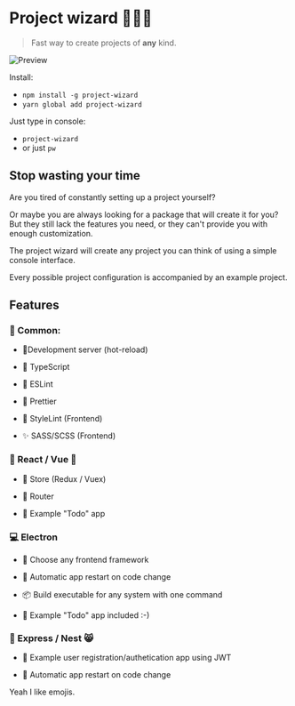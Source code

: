 # Project wizard 🧙🏻‍♂️

>Fast way to create projects of **any** kind.

![Preview](https://i.ibb.co/gSpy2g6/Project-wizard.gif)

Install:
- `npm install -g project-wizard`
- `yarn global add project-wizard`

Just type in console:
- `project-wizard`
- or just `pw`


## Stop wasting your time

Are you tired of constantly setting up a project yourself?

Or maybe you are always looking for a package that will create it for you? But they still lack the features you need, or they can't provide you with enough customization.

The project wizard will create any project you can think of using a simple console interface.

Every possible project configuration is accompanied by an example project.
## Features

### 🍕 Common:

- 🤖Development server (hot-reload)

- 📘 TypeScript

- 🎨 ESLint

- 🎀 Prettier

- 💎 StyleLint (Frontend)

- ✨ SASS/SCSS (Frontend)

### 💙 React / Vue 💚

- 💼 Store (Redux / Vuex)

- 🚀 Router

- 🥝 Example "Todo" app

### 💻 Electron

- 💊 Choose any frontend framework

- 🛫 Automatic app restart on code change

- 📦 Build executable for any system with one command

- 🥝 Example "Todo" app included :-)

### 🔨 Express / Nest 😸

- 🥝 Example user registration/authetication app using JWT

- 🛫 Automatic app restart on code change

Yeah I like emojis.